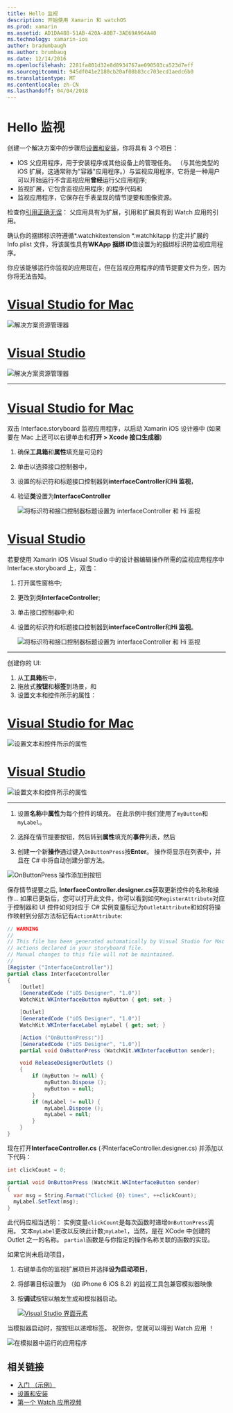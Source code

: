 ```yaml
---
title: Hello 监视
description: 开始使用 Xamarin 和 watchOS
ms.prod: xamarin
ms.assetid: AD1DA488-51AB-420A-A0B7-3AE69A964A40
ms.technology: xamarin-ios
author: bradumbaugh
ms.author: brumbaug
ms.date: 12/14/2016
ms.openlocfilehash: 2281fa801d32e8d8934767ae090503ca523d7eff
ms.sourcegitcommit: 945df041e2180cb20af08b83cc703ecd1aedc6b0
ms.translationtype: MT
ms.contentlocale: zh-CN
ms.lasthandoff: 04/04/2018
---
```

# <a name="hello-watch"></a>Hello 监视

创建一个解决方案中的步骤后[设置和安装](~/ios/watchos/get-started/installation.md)，你将具有 3 个项目：

- IOS 父应用程序，用于安装程序或其他设备上的管理任务。 （与其他类型的 iOS 扩展，这通常称为"容器"应用程序。）与监视应用程序，它将是一种用户可以开始运行不含监视应用**曾经**运行父应用程序;
- 监视扩展，它包含监视应用程序; 的程序代码和
- 监视应用程序，它保存在手表呈现的情节提要和图像资源。

检查你[引用正确无误](~/ios/watchos/get-started/project-references.md)： 父应用具有为扩展，引用和扩展具有到 Watch 应用的引用。

确认你的捆绑标识符遵循\*.watchkitextension \*.watchkitapp 约定并扩展的 Info.plist 文件，将该属性具有**WKApp 捆绑 ID**值设置为的捆绑标识符监视应用程序。

你应该能够运行你监视的应用现在，但在监视应用程序的情节提要文件为空，因为你将无法告知。

# <a name="visual-studio-for-mactabvsmac"></a>[Visual Studio for Mac](#tab/vsmac)

![](hello-watch-images/projectstructure.png "解决方案资源管理器")

# <a name="visual-studiotabvswin"></a>[Visual Studio](#tab/vswin)

![](hello-watch-images/vs-projectstructure.png "解决方案资源管理器")

-----

# <a name="visual-studio-for-mactabvsmac"></a>[Visual Studio for Mac](#tab/vsmac)
    
双击 Interface.storyboard 监视应用程序，以启动 Xamarin iOS 设计器中 (如果要在 Mac 上还可以右键单击和**打开 > Xcode 接口生成器**)


1.  确保**工具箱**和**属性**填充是可见的
1.  单击以选择接口控制器中，
1.  设置的标识符和标题接口控制器到**interfaceController**和**Hi 监视**，
1.  验证**类**设置为**InterfaceController**

    ![](hello-watch-images/interfacecontrollerattributes.png "将标识符和接口控制器标题设置为 interfaceController 和 Hi 监视")

# <a name="visual-studiotabvswin"></a>[Visual Studio](#tab/vswin)

若要使用 Xamarin iOS Visual Studio 中的设计器编辑操作所需的监视应用程序中 Interface.storyboard 上，双击：

1.  打开属性窗格中;
1.  更改到类**InterfaceController**;
1.  单击接口控制器中;和
1.  设置的标识符和标题接口控制器到**interfaceController**和**Hi 监视**。

    ![](hello-watch-images/vs-interfacecontrollerattributes.png "将标识符和接口控制器标题设置为 interfaceController 和 Hi 监视")

-----


创建你的 UI:

1. 从**工具箱**板中，
1. 拖放式**按钮**和**标签**到场景，和
1. 设置文本和控件所示的属性：

# <a name="visual-studio-for-mactabvsmac"></a>[Visual Studio for Mac](#tab/vsmac)

![](hello-watch-images/draganddrop.png "设置文本和控件所示的属性")

# <a name="visual-studiotabvswin"></a>[Visual Studio](#tab/vswin)

![](hello-watch-images/vs-draganddrop.png "设置文本和控件所示的属性")

-----

1. 设置**名称**中**属性**为每个控件的填充。 在此示例中我们使用了`myButton`和`myLabel`。

1. 选择在情节提要按钮，然后转到**属性**填充的**事件**列表，然后

1. 创建一个新**操作**通过键入`OnButtonPress`按**Enter**。
  操作将显示在列表中，并且在 C# 中将自动创建分部方法。

![](hello-watch-images/buttonaction.png "OnButtonPress 操作添加到按钮")

保存情节提要之后, **InterfaceController.designer.cs**获取更新控件的名称和操作... 如果已更新后，您可以打开此文件，你可以看到如何`RegisterAttribute`对应于控制器和 UI 控件如何对应于 C# 实例变量标记为`OutletAttribute`和如何将操作映射到分部方法标记有`ActionAttribute`:

```csharp
// WARNING
//
// This file has been generated automatically by Visual Studio for Mac from the outlets and
// actions declared in your storyboard file.
// Manual changes to this file will not be maintained.
//
[Register ("InterfaceController")]
partial class InterfaceController
{
    [Outlet]
    [GeneratedCode ("iOS Designer", "1.0")]
    WatchKit.WKInterfaceButton myButton { get; set; }

    [Outlet]
    [GeneratedCode ("iOS Designer", "1.0")]
    WatchKit.WKInterfaceLabel myLabel { get; set; }

    [Action ("OnButtonPress:")]
    [GeneratedCode ("iOS Designer", "1.0")]
    partial void OnButtonPress (WatchKit.WKInterfaceButton sender);

    void ReleaseDesignerOutlets ()
    {
        if (myButton != null) {
            myButton.Dispose ();
            myButton = null;
        }
        if (myLabel != null) {
            myLabel.Dispose ();
            myLabel = null;
        }
    }
}
```

现在打开**InterfaceController.cs** (*不*InterfaceController.designer.cs) 并添加以下代码：

```csharp
int clickCount = 0;

partial void OnButtonPress (WatchKit.WKInterfaceButton sender)
{
  var msg = String.Format("Clicked {0} times", ++clickCount);
  myLabel.SetText(msg);
}

```

此代码应相当透明： 实例变量`clickCount`是每次函数时递增`OnButtonPress`调用。 文本`myLabel`更改以反映此计数;`myLabel`，当然，是在 XCode 中创建的 Outlet 之一的名称。 `partial`函数是与你指定的操作名称关联的函数的实现。

如果它尚未启动项目，

1. 右键单击你的监视扩展项目并选择**设为启动项目**，

1. 将部署目标设置为 （如 iPhone 6 iOS 8.2) 的监视工具包兼容模拟器映像

1. 按**调试**按钮以触发生成和模拟器启动。

    [![](hello-watch-images/readytodebug-sml.png "Visual Studio 界面元素")](hello-watch-images/readytodebug.png#lightbox)

当模拟器启动时，按按钮以递增标签。
祝贺你，您就可以得到 Watch 应用 ！

![](hello-watch-images/running.png "在模拟器中运行的应用程序")


## <a name="related-links"></a>相关链接

- [入门 （示例）](https://developer.xamarin.com/samples/monotouch/WatchKit/GettingStarted/)
- [设置和安装](~/ios/watchos/get-started/installation.md)
- [第一个 Watch 应用视频](http://blog.xamarin.com/your-first-watch-kit-app/)
